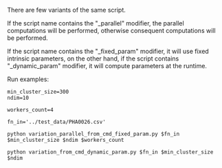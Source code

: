 There are few variants of the same script.

If the script name contains the "_parallel" modifier, the parallel computations will be performed, otherwise consequent computations will be performed.

If the script name contains the "_fixed_param" modifier, it will use fixed intrinsic parameters, on the other hand, if the script contains "_dynamic_param" modifier, it will compute parameters at the runtime.

Run examples:

````
min_cluster_size=300
ndim=10

workers_count=4

fn_in='../test_data/PHA0026.csv'

python variation_parallel_from_cmd_fixed_param.py $fn_in $min_cluster_size $ndim $workers_count

python variation_from_cmd_dynamic_param.py $fn_in $min_cluster_size $ndim
````